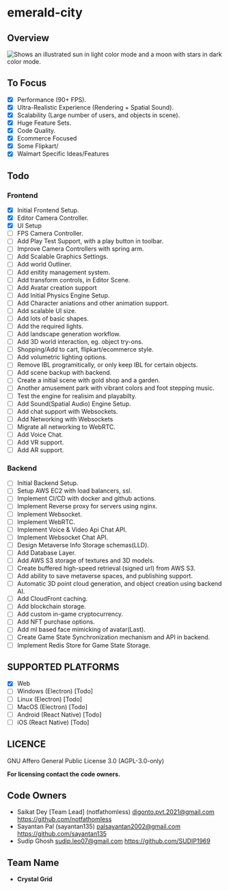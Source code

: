 # emerald-city

## Overview

<picture>
  <source media="(prefers-color-scheme: dark)" srcset="./assets/landing-image.png">
  <source media="(prefers-color-scheme: light)" srcset="https://user-images.githubusercontent.com/25423296/163456779-a8556205-d0a5-45e2-ac17-42d089e3c3f8.png">
  <img alt="Shows an illustrated sun in light color mode and a moon with stars in dark color mode." src="https://user-images.githubusercontent.com/25423296/163456779-a8556205-d0a5-45e2-ac17-42d089e3c3f8.png">
</picture>

## To Focus

- [x] Performance (90+ FPS).
- [x] Ultra-Realistic Experience (Rendering + Spatial Sound).
- [x] Scalability (Large number of users, and objects in scene).
- [x] Huge Feature Sets.
- [x] Code Quality.
- [x] Ecommerce Focused
- [x] Some Flipkart/
- [x] Walmart Specific Ideas/Features

## Todo

### Frontend

- [x] Initial Frontend Setup.
- [x] Editor Camera Controller.
- [x] UI Setup
- [ ] FPS Camera Controller.
- [ ] Add Play Test Support, with a play button in toolbar.
- [ ] Improve Camera Controllers with spring arm.
- [ ] Add Scalable Graphics Settings.
- [ ] Add world Outliner.
- [ ] Add enitity management system.
- [ ] Add transform controls, in Editor Scene.
- [ ] Add Avatar creation support
- [ ] Add Initial Physics Engine Setup.
- [ ] Add Character aniations and other animation support.
- [ ] Add scalable UI size.
- [ ] Add lots of basic shapes.
- [ ] Add the required lights.
- [ ] Add landscape generation workflow.
- [ ] Add 3D world interaction, eg. object try-ons.
- [ ] Shopping/Add to cart, flipkart/ecommerce style.
- [ ] Add volumetric lighting options.
- [ ] Remove IBL programitically, or only keep IBL for certain objects.
- [ ] Add scene backup with backend.
- [ ] Create a initial scene with gold shop and a garden.
- [ ] Another amusement park with vibrant colors and foot stepping music.
- [ ] Test the engine for realisim and playabilty.
- [ ] Add Sound(Spatial Audio) Engine Setup.
- [ ] Add chat support with Websockets.
- [ ] Add Networking with Websockets
- [ ] Migrate all networking to WebRTC.
- [ ] Add Voice Chat.
- [ ] Add VR support.
- [ ] Add AR support.

### Backend

- [ ] Initial Backend Setup.
- [ ] Setup AWS EC2 with load balancers, ssl.
- [ ] Implement CI/CD with docker and github actions.
- [ ] Implement Reverse proxy for servers using nginx.
- [ ] Implement Websocket.
- [ ] Implement WebRTC.
- [ ] Implement Voice & Video Api Chat API.
- [ ] Implement Websocket Chat API.
- [ ] Design Metaverse Info Storage schemas(LLD).
- [ ] Add Database Layer.
- [ ] Add AWS S3 storage of textures and 3D models.
- [ ] Create buffered high-speed retrieval (signed url) from AWS S3.
- [ ] Add ability to save metaverse spaces, and publishing support.
- [ ] Automatic 3D point cloud generation, and object creation using backend AI.
- [ ] Add CloudFront caching.
- [ ] Add blockchain storage.
- [ ] Add custom in-game cryptocurrency.
- [ ] Add NFT purchase options.
- [ ] Add ml based face mimicking of avatar(Last).
- [ ] Create Game State Synchronization mechanism and API in backend.
- [ ] Implement Redis Store for Game State Storage.

## SUPPORTED PLATFORMS

- [x] Web
- [ ] Windows (Electron) [Todo]
- [ ] Linux (Electron) [Todo]
- [ ] MacOS (Electron) [Todo]
- [ ] Android (React Native) [Todo]
- [ ] iOS (React Native) [Todo]

## LICENCE

GNU Affero General Public License 3.0 (AGPL-3.0-only)

**For licensing contact the code owners.**

## Code Owners

- Saikat Dey [Team Lead] (notfathomless) digonto.pvt.2021@gmail.com https://github.com/notfathomless
- Sayantan Pal (sayantan135) palsayantan2002@gmail.com https://github.com/sayantan135
- Sudip Ghosh sudip.leo07@gmail.com https://github.com/SUDIP1969

## Team Name

- **Crystal Grid**
